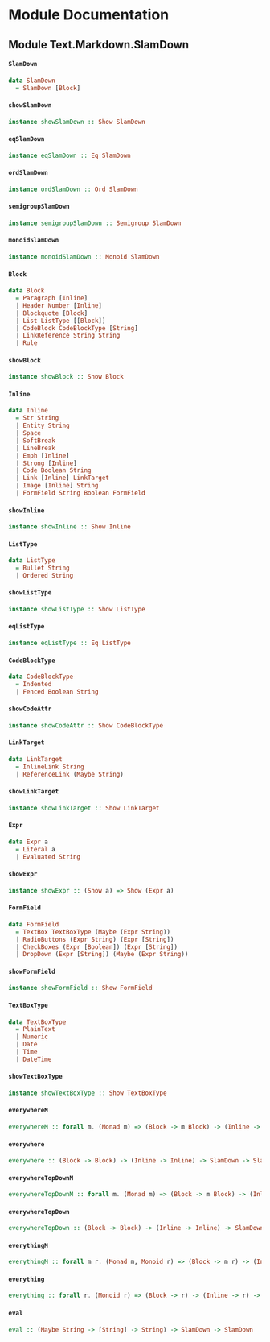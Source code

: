 # Module Documentation

## Module Text.Markdown.SlamDown

#### `SlamDown`

``` purescript
data SlamDown
  = SlamDown [Block]
```


#### `showSlamDown`

``` purescript
instance showSlamDown :: Show SlamDown
```


#### `eqSlamDown`

``` purescript
instance eqSlamDown :: Eq SlamDown
```


#### `ordSlamDown`

``` purescript
instance ordSlamDown :: Ord SlamDown
```


#### `semigroupSlamDown`

``` purescript
instance semigroupSlamDown :: Semigroup SlamDown
```


#### `monoidSlamDown`

``` purescript
instance monoidSlamDown :: Monoid SlamDown
```


#### `Block`

``` purescript
data Block
  = Paragraph [Inline]
  | Header Number [Inline]
  | Blockquote [Block]
  | List ListType [[Block]]
  | CodeBlock CodeBlockType [String]
  | LinkReference String String
  | Rule 
```


#### `showBlock`

``` purescript
instance showBlock :: Show Block
```


#### `Inline`

``` purescript
data Inline
  = Str String
  | Entity String
  | Space 
  | SoftBreak 
  | LineBreak 
  | Emph [Inline]
  | Strong [Inline]
  | Code Boolean String
  | Link [Inline] LinkTarget
  | Image [Inline] String
  | FormField String Boolean FormField
```


#### `showInline`

``` purescript
instance showInline :: Show Inline
```


#### `ListType`

``` purescript
data ListType
  = Bullet String
  | Ordered String
```


#### `showListType`

``` purescript
instance showListType :: Show ListType
```


#### `eqListType`

``` purescript
instance eqListType :: Eq ListType
```


#### `CodeBlockType`

``` purescript
data CodeBlockType
  = Indented 
  | Fenced Boolean String
```


#### `showCodeAttr`

``` purescript
instance showCodeAttr :: Show CodeBlockType
```


#### `LinkTarget`

``` purescript
data LinkTarget
  = InlineLink String
  | ReferenceLink (Maybe String)
```


#### `showLinkTarget`

``` purescript
instance showLinkTarget :: Show LinkTarget
```


#### `Expr`

``` purescript
data Expr a
  = Literal a
  | Evaluated String
```


#### `showExpr`

``` purescript
instance showExpr :: (Show a) => Show (Expr a)
```


#### `FormField`

``` purescript
data FormField
  = TextBox TextBoxType (Maybe (Expr String))
  | RadioButtons (Expr String) (Expr [String])
  | CheckBoxes (Expr [Boolean]) (Expr [String])
  | DropDown (Expr [String]) (Maybe (Expr String))
```


#### `showFormField`

``` purescript
instance showFormField :: Show FormField
```


#### `TextBoxType`

``` purescript
data TextBoxType
  = PlainText 
  | Numeric 
  | Date 
  | Time 
  | DateTime 
```


#### `showTextBoxType`

``` purescript
instance showTextBoxType :: Show TextBoxType
```


#### `everywhereM`

``` purescript
everywhereM :: forall m. (Monad m) => (Block -> m Block) -> (Inline -> m Inline) -> SlamDown -> m SlamDown
```


#### `everywhere`

``` purescript
everywhere :: (Block -> Block) -> (Inline -> Inline) -> SlamDown -> SlamDown
```


#### `everywhereTopDownM`

``` purescript
everywhereTopDownM :: forall m. (Monad m) => (Block -> m Block) -> (Inline -> m Inline) -> SlamDown -> m SlamDown
```


#### `everywhereTopDown`

``` purescript
everywhereTopDown :: (Block -> Block) -> (Inline -> Inline) -> SlamDown -> SlamDown
```


#### `everythingM`

``` purescript
everythingM :: forall m r. (Monad m, Monoid r) => (Block -> m r) -> (Inline -> m r) -> SlamDown -> m r
```


#### `everything`

``` purescript
everything :: forall r. (Monoid r) => (Block -> r) -> (Inline -> r) -> SlamDown -> r
```


#### `eval`

``` purescript
eval :: (Maybe String -> [String] -> String) -> SlamDown -> SlamDown
```




